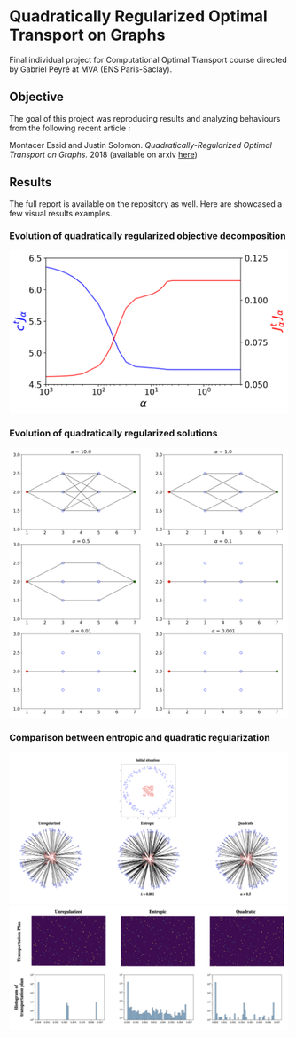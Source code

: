 # Quadratically Regularized Optimal Transport on Graphs

Final individual project for Computational Optimal Transport course directed by Gabriel Peyré at MVA (ENS Paris-Saclay).

## Objective

The goal of this project was reproducing results and analyzing behaviours from the following recent article :

Montacer  Essid  and  Justin  Solomon. _Quadratically-Regularized Optimal Transport on Graphs._ 2018 (available on arxiv [here](https://arxiv.org/abs/1704.08200))

## Results

The full report is available on the repository as well. Here are showcased a few visual results examples.

### Evolution of quadratically regularized objective decomposition

![alt text](https://github.com/TheoGreg/OptimalTransport_QuadReg/blob/main/Results/Behaviour_Quadratic_Objective_Results.png?raw=true)

### Evolution of quadratically regularized solutions

![alt text](https://github.com/TheoGreg/OptimalTransport_QuadReg/blob/main/Results/Evolution_Graph_Transport_Solutions_Quadratic_Results.png?raw=true)

### Comparison between entropic and quadratic regularization

![alt text](https://github.com/TheoGreg/OptimalTransport_QuadReg/blob/main/Results/Unregularized_VS_Entropic_VS_Quadratic_Part_1.png?raw=true)
![alt text](https://github.com/TheoGreg/OptimalTransport_QuadReg/blob/main/Results/Unregularized_VS_Entropic_VS_Quadratic_Part_2.png?raw=true)
